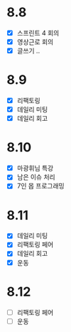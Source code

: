 # 8.8

- [x] 스프린트 4 회의
- [x] 영상근로 회의
- [x] 글쓰기 ..

# 8.9

- [x] 리팩토링
- [x] 데일리 미팅
- [x] 데일리 회고

# 8.10

- [x] 마광휘님 특강
- [x] 남은 이슈 처리
- [x] 7인 몹 프로그래밍

# 8.11

- [x] 데일리 미팅
- [x] 리팩토링 페어
- [x] 데일리 회고
- [x] 운동

# 8.12

- [ ] 리팩토링 페어
- [ ] 운동
